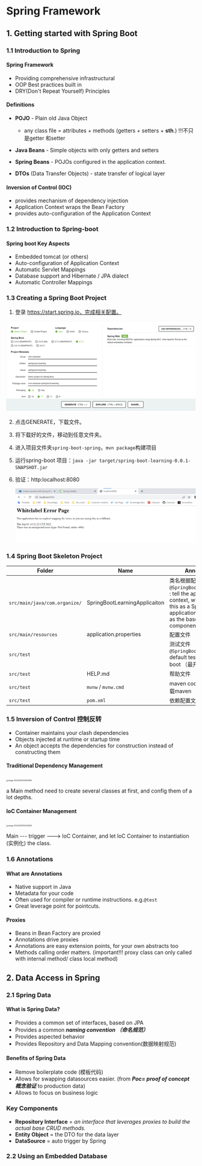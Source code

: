 # Spring Framework

## 1. Getting started with Spring Boot

### 1.1 Introduction to Spring

#### Spring Framework

- Providing comprehensive infrastructural
- OOP Best practices built in
- DRY(Don't Repeat Yourself) Principles

#### Definitions

- **POJO** - Plain old Java Object
  - any class file = attributes + methods (getters + setters + **sth**.)  !!!不只是getter 和setter
- **Java Beans** - Simple objects with only getters and setters
- **Spring Beans** - POJOs configured in the application context.

- **DTOs** (Data Transfer Objects) - state transfer of logical layer

#### Inversion of Control (IOC)

- provides mechanism of dependency injection
- Application Context wraps the Bean Factory
- provides auto-configuration of the Application Context

### 1.2 Introduction to Spring-boot

#### Spring boot Key Aspects

- Embedded tomcat (or others)
- Auto-configuration of Application Context
- Automatic Servlet Mappings
- Database support and Hibernate / JPA dialect
- Automatic Controller Mappings

### 1.3 Creating a Spring Boot Project

1. 登录 https://start.spring.io，完成相关配置。

![image-20220901134653969](Notepic/image-20220901134653969.png)

2. 点击GENERATE，下载文件。
3. 将下载好的文件，移动到任意文件夹。
4. 进入项目文件夹`spring-boot-spring`，`mvn package`构建项目
5. 运行spring-boot 项目：`java -jar target/spring-boot-learning-0.0.1-SNAPSHOT.jar` 

6. 验证：http:localhost:8080

   ![image-20220901143135751](Notepic/image-20220901143135751.png)

### 1.4 Spring Boot Skeleton Project

| Folder                        | Name                          | Annotation                                                   |
| ----------------------------- | ----------------------------- | ------------------------------------------------------------ |
| `src/main/java/com.organize/` | SpringBootLearningApplicaiton | 类名根据配置创建<br />`@SpringBootApplication` : tell the application context, when we run this as a Spring application, to use this as the base for component scanning. |
| `src/main/resources`          | application.properties        | 配置文件                                                     |
| `src/test`                    |                               | 测试文件<br/>`@SpringBootTest` : default test of spring boot （最开始就会运行） |
| `src/test`                    | HELP.md                       | 帮助文件                                                     |
| `src/test`                    | `mvnw` / `mvnw.cmd`           | maven code 用于没有下载maven                                 |
| `src/test`                    | `pom.xml`                     | 依赖配置文件                                                 |



### 1.5 Inversion of Control 控制反转

- Container maintains your clash dependencies
- Objects injected at runtime or startup time
- An object accepts the dependencies for construction instead of constructing them

#### Traditional Dependency Management

<img src="`Spring Framework`_Notepic/image-20220929143835800.png" alt="image-20220929143835800" style="zoom:33%;" />

a Main method need to create several classes at first, and config them of a lot depths.

#### loC Container Management

<img src="`Spring Framework`_Notepic/image-20220929150353689.png" alt="image-20220929150353689" style="zoom: 33%;" />

Main --- trigger ---> loC Container, and let loC Container to instantiation (实例化) the class.



### 1.6 Annotations

#### What are Annotations

- Native support in Java
- Metadata for your code
- Often used for compiler or runtime instructions. e.g.`@test`
- Great leverage point for pointcuts.

#### Proxies

- Beans in Bean Factory are proxied 
- Annotations drive proxies
- Annotations are easy extension points, for your own abstracts too
- Methods calling order matters. (important!!! proxy class can only called with internal method/ class local method)



## 2. Data Access in Spring

### 2.1 Spring Data

#### What is Spring Data?

- Provides a common set of interfaces, based on JPA
- Provides a common ***naming convention （命名规范）***  
- Provides aspected behavior
- Provides Repository and Data Mapping convention(数据映射规范)

#### Benefits of Spring Data

- Remove boilerplate code (模板代码)
- Allows for swapping datasources easier. (from ***Poc= proof of concept 概念验证*** to production data)
- Allows to focus on business logic

### Key Components

- **Repository Interface** = *an interface that leverages proxies to build the actual base CRUD methods.*
- **Entity Object** = the DTO for the data layer
- **DataSource** = auto trigger by Spring



### 2.2 Using an Embedded Database



